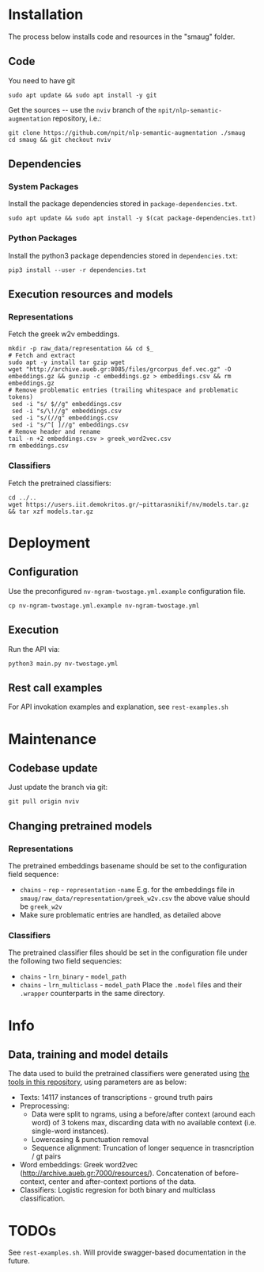 # Installation
The process below installs code and resources in the "smaug" folder.

## Code
You need to have git
```
sudo apt update && sudo apt install -y git
```

Get the sources -- use the `nviv` branch of the `npit/nlp-semantic-augmentation` repository, i.e.:
```
git clone https://github.com/npit/nlp-semantic-augmentation ./smaug 
cd smaug && git checkout nviv
```


## Dependencies
### System Packages
Install the package dependencies stored in `package-dependencies.txt`.
```
sudo apt update && sudo apt install -y $(cat package-dependencies.txt)
```

### Python Packages
Install the python3 package dependencies stored in `dependencies.txt`:
```
pip3 install --user -r dependencies.txt
```


## Execution resources and models

### Representations
Fetch the greek w2v embeddings.
```
mkdir -p raw_data/representation && cd $_
# Fetch and extract
sudo apt -y install tar gzip wget
wget "http://archive.aueb.gr:8085/files/grcorpus_def.vec.gz" -O embeddings.gz && gunzip -c embeddings.gz > embeddings.csv && rm embeddings.gz
# Remove problematic entries (trailing whitespace and problematic tokens)
 sed -i "s/ $//g" embeddings.csv
 sed -i "s/\!//g" embeddings.csv
 sed -i "s/(//g" embeddings.csv
 sed -i "s/^[ ]//g" embeddings.csv
# Remove header and rename
tail -n +2 embeddings.csv > greek_word2vec.csv
rm embeddings.csv
```

### Classifiers
Fetch the pretrained classifiers:
```
cd ../..
wget https://users.iit.demokritos.gr/~pittarasnikif/nv/models.tar.gz && tar xzf models.tar.gz
```


# Deployment
## Configuration
Use the preconfigured `nv-ngram-twostage.yml.example` configuration file.
```
cp nv-ngram-twostage.yml.example nv-ngram-twostage.yml
```
## Execution
Run the API via:

```
python3 main.py nv-twostage.yml
```

## Rest call examples
For API invokation examples and explanation, see `rest-examples.sh`

# Maintenance
## Codebase update
Just update the branch via git:
```
git pull origin nviv
```

## Changing pretrained models

### Representations
The pretrained embeddings basename should be set to the configuration field sequence:
- `chains` - `rep` - `representation` -`name`
   E.g. for the embeddings file in `smaug/raw_data/representation/greek_w2v.csv` the above value should be `greek_w2v`
- Make sure problematic entries are handled, as detailed above

### Classifiers
The pretrained classifier files should be set in the configuration file under the following two field sequencies:
- `chains` - `lrn_binary` - `model_path`
- `chains` - `lrn_multiclass` - `model_path`
Place the `.model` files and their `.wrapper` counterparts in the same directory.

# Info
## Data, training and model details
The data used to build the pretrained classifiers were generated using [the tools in this repository](https://gitlab.com/npit/word-level-transcription-classification), using parameters are as below:
- Texts: 14117 instances of transcriptions - ground truth pairs
- Preprocessing:
   - Data were split to ngrams, using a before/after context (around each word) of 3 tokens max, discarding data with no available context (i.e. single-word instances).
   - Lowercasing & punctuation removal
   - Sequence alignment: Truncation of longer sequence in trasncription / gt pairs
- Word embeddings: Greek word2vec (http://archive.aueb.gr:7000/resources/). Concatenation of before-context, center and after-context portions of the data.
- Classifiers: Logistic regresion for both binary and multiclass classification.

# TODOs
See `rest-examples.sh`. Will provide swagger-based documentation in the future.
